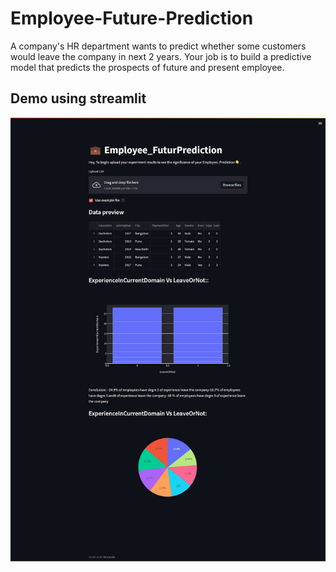 # Employee-Future-Prediction
A company's HR department wants to predict whether some customers would leave the company in next 2 years. Your job is to build a predictive model that predicts the prospects of future and present employee.
## Demo using streamlit
![](assets/preview.png)
